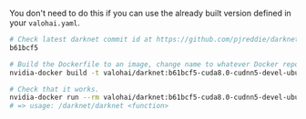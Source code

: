 You don't need to do this if you can use the already built version defined in your `valohai.yaml`.

```bash
# Check latest darknet commit id at https://github.com/pjreddie/darknet for naming the image.
b61bcf5

# Build the Dockerfile to an image, change name to whatever Docker repo you will be using.
nvidia-docker build -t valohai/darknet:b61bcf5-cuda8.0-cudnn5-devel-ubuntu16.04 .

# Check that it works.
nvidia-docker run --rm valohai/darknet:b61bcf5-cuda8.0-cudnn5-devel-ubuntu16.04 /darknet/darknet
# => usage: /darknet/darknet <function>
```
